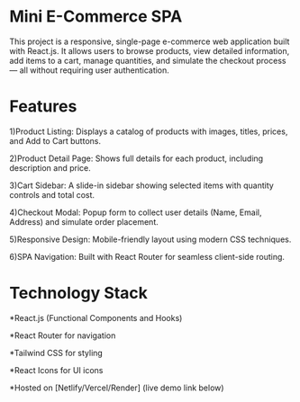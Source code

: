 # Mini E-Commerce SPA

This project is a responsive, single-page e-commerce web application built with React.js. It allows users to browse products, view detailed information, add items to a cart, manage quantities, and simulate the checkout process — all without requiring user authentication.

# Features

1)Product Listing: Displays a catalog of products with images, titles, prices, and Add to Cart buttons.

2)Product Detail Page: Shows full details for each product, including description and price.

3)Cart Sidebar: A slide-in sidebar showing selected items with quantity controls and total cost.

4)Checkout Modal: Popup form to collect user details (Name, Email, Address) and simulate order placement.

5)Responsive Design: Mobile-friendly layout using modern CSS techniques.

6)SPA Navigation: Built with React Router for seamless client-side routing.

# Technology Stack
 *React.js (Functional Components and Hooks)

 *React Router for navigation

 *Tailwind CSS for styling

 *React Icons for UI icons

 *Hosted on [Netlify/Vercel/Render] (live demo link below)


